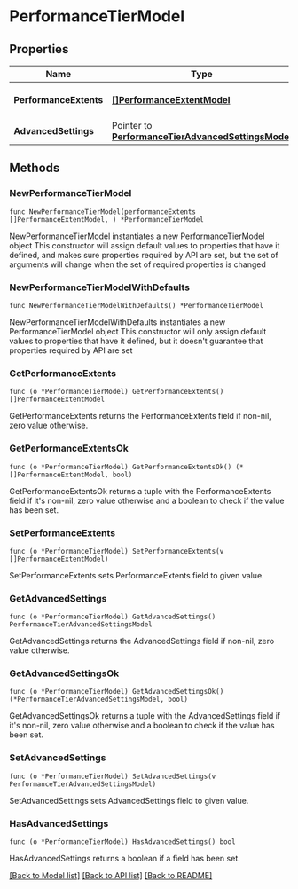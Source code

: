 # PerformanceTierModel

## Properties

Name | Type | Description | Notes
------------ | ------------- | ------------- | -------------
**PerformanceExtents** | [**[]PerformanceExtentModel**](PerformanceExtentModel.md) | Array of performance extents. | 
**AdvancedSettings** | Pointer to [**PerformanceTierAdvancedSettingsModel**](PerformanceTierAdvancedSettingsModel.md) |  | [optional] 

## Methods

### NewPerformanceTierModel

`func NewPerformanceTierModel(performanceExtents []PerformanceExtentModel, ) *PerformanceTierModel`

NewPerformanceTierModel instantiates a new PerformanceTierModel object
This constructor will assign default values to properties that have it defined,
and makes sure properties required by API are set, but the set of arguments
will change when the set of required properties is changed

### NewPerformanceTierModelWithDefaults

`func NewPerformanceTierModelWithDefaults() *PerformanceTierModel`

NewPerformanceTierModelWithDefaults instantiates a new PerformanceTierModel object
This constructor will only assign default values to properties that have it defined,
but it doesn't guarantee that properties required by API are set

### GetPerformanceExtents

`func (o *PerformanceTierModel) GetPerformanceExtents() []PerformanceExtentModel`

GetPerformanceExtents returns the PerformanceExtents field if non-nil, zero value otherwise.

### GetPerformanceExtentsOk

`func (o *PerformanceTierModel) GetPerformanceExtentsOk() (*[]PerformanceExtentModel, bool)`

GetPerformanceExtentsOk returns a tuple with the PerformanceExtents field if it's non-nil, zero value otherwise
and a boolean to check if the value has been set.

### SetPerformanceExtents

`func (o *PerformanceTierModel) SetPerformanceExtents(v []PerformanceExtentModel)`

SetPerformanceExtents sets PerformanceExtents field to given value.


### GetAdvancedSettings

`func (o *PerformanceTierModel) GetAdvancedSettings() PerformanceTierAdvancedSettingsModel`

GetAdvancedSettings returns the AdvancedSettings field if non-nil, zero value otherwise.

### GetAdvancedSettingsOk

`func (o *PerformanceTierModel) GetAdvancedSettingsOk() (*PerformanceTierAdvancedSettingsModel, bool)`

GetAdvancedSettingsOk returns a tuple with the AdvancedSettings field if it's non-nil, zero value otherwise
and a boolean to check if the value has been set.

### SetAdvancedSettings

`func (o *PerformanceTierModel) SetAdvancedSettings(v PerformanceTierAdvancedSettingsModel)`

SetAdvancedSettings sets AdvancedSettings field to given value.

### HasAdvancedSettings

`func (o *PerformanceTierModel) HasAdvancedSettings() bool`

HasAdvancedSettings returns a boolean if a field has been set.


[[Back to Model list]](../README.md#documentation-for-models) [[Back to API list]](../README.md#documentation-for-api-endpoints) [[Back to README]](../README.md)


